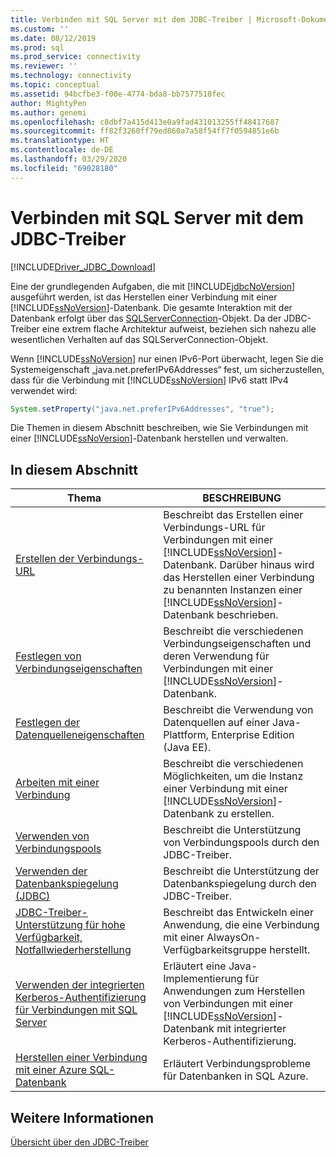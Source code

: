 ```yaml
---
title: Verbinden mit SQL Server mit dem JDBC-Treiber | Microsoft-Dokumentation
ms.custom: ''
ms.date: 08/12/2019
ms.prod: sql
ms.prod_service: connectivity
ms.reviewer: ''
ms.technology: connectivity
ms.topic: conceptual
ms.assetid: 94bcfbe3-f00e-4774-bda8-bb7577518fec
author: MightyPen
ms.author: genemi
ms.openlocfilehash: c8dbf7a415d413e0a9fad431013255ff48417687
ms.sourcegitcommit: ff82f3260ff79ed860a7a58f54ff7f0594851e6b
ms.translationtype: HT
ms.contentlocale: de-DE
ms.lasthandoff: 03/29/2020
ms.locfileid: "69028180"
---
```

# <a name="connecting-to-sql-server-with-the-jdbc-driver"></a>Verbinden mit SQL Server mit dem JDBC-Treiber
[!INCLUDE[Driver_JDBC_Download](../../includes/driver_jdbc_download.md)]

  Eine der grundlegenden Aufgaben, die mit [!INCLUDE[jdbcNoVersion](../../includes/jdbcnoversion_md.md)] ausgeführt werden, ist das Herstellen einer Verbindung mit einer [!INCLUDE[ssNoVersion](../../includes/ssnoversion-md.md)]-Datenbank. Die gesamte Interaktion mit der Datenbank erfolgt über das [SQLServerConnection](../../connect/jdbc/reference/sqlserverconnection-class.md)-Objekt. Da der JDBC-Treiber eine extrem flache Architektur aufweist, beziehen sich nahezu alle wesentlichen Verhalten auf das SQLServerConnection-Objekt.  
  
 Wenn [!INCLUDE[ssNoVersion](../../includes/ssnoversion-md.md)] nur einen IPv6-Port überwacht, legen Sie die Systemeigenschaft „java.net.preferIPv6Addresses“ fest, um sicherzustellen, dass für die Verbindung mit [!INCLUDE[ssNoVersion](../../includes/ssnoversion-md.md)] IPv6 statt IPv4 verwendet wird:  
  
```java
System.setProperty("java.net.preferIPv6Addresses", "true");  
```  
  
 Die Themen in diesem Abschnitt beschreiben, wie Sie Verbindungen mit einer [!INCLUDE[ssNoVersion](../../includes/ssnoversion-md.md)]-Datenbank herstellen und verwalten.  
  
## <a name="in-this-section"></a>In diesem Abschnitt  
  
|Thema|BESCHREIBUNG|  
|-----------|-----------------|  
|[Erstellen der Verbindungs-URL](../../connect/jdbc/building-the-connection-url.md)|Beschreibt das Erstellen einer Verbindungs-URL für Verbindungen mit einer [!INCLUDE[ssNoVersion](../../includes/ssnoversion-md.md)]-Datenbank. Darüber hinaus wird das Herstellen einer Verbindung zu benannten Instanzen einer [!INCLUDE[ssNoVersion](../../includes/ssnoversion-md.md)]-Datenbank beschrieben.|  
|[Festlegen von Verbindungseigenschaften](../../connect/jdbc/setting-the-connection-properties.md)|Beschreibt die verschiedenen Verbindungseigenschaften und deren Verwendung für Verbindungen mit einer [!INCLUDE[ssNoVersion](../../includes/ssnoversion-md.md)]-Datenbank.|  
|[Festlegen der Datenquelleneigenschaften](../../connect/jdbc/setting-the-data-source-properties.md)|Beschreibt die Verwendung von Datenquellen auf einer Java-Plattform, Enterprise Edition (Java EE).|  
|[Arbeiten mit einer Verbindung](../../connect/jdbc/working-with-a-connection.md)|Beschreibt die verschiedenen Möglichkeiten, um die Instanz einer Verbindung mit einer [!INCLUDE[ssNoVersion](../../includes/ssnoversion-md.md)]-Datenbank zu erstellen.|  
|[Verwenden von Verbindungspools](../../connect/jdbc/using-connection-pooling.md)|Beschreibt die Unterstützung von Verbindungspools durch den JDBC-Treiber.|  
|[Verwenden der Datenbankspiegelung &#40;JDBC&#41;](../../connect/jdbc/using-database-mirroring-jdbc.md)|Beschreibt die Unterstützung der Datenbankspiegelung durch den JDBC-Treiber.|  
|[JDBC-Treiber-Unterstützung für hohe Verfügbarkeit, Notfallwiederherstellung](../../connect/jdbc/jdbc-driver-support-for-high-availability-disaster-recovery.md)|Beschreibt das Entwickeln einer Anwendung, die eine Verbindung mit einer AlwaysOn-Verfügbarkeitsgruppe herstellt.|  
|[Verwenden der integrierten Kerberos-Authentifizierung für Verbindungen mit SQL Server](../../connect/jdbc/using-kerberos-integrated-authentication-to-connect-to-sql-server.md)|Erläutert eine Java-Implementierung für Anwendungen zum Herstellen von Verbindungen mit einer [!INCLUDE[ssNoVersion](../../includes/ssnoversion-md.md)]-Datenbank mit integrierter Kerberos-Authentifizierung.|  
|[Herstellen einer Verbindung mit einer Azure SQL-Datenbank](../../connect/jdbc/connecting-to-an-azure-sql-database.md)|Erläutert Verbindungsprobleme für Datenbanken in SQL Azure.|  
  
## <a name="see-also"></a>Weitere Informationen  
 [Übersicht über den JDBC-Treiber](../../connect/jdbc/overview-of-the-jdbc-driver.md)  
  
  
